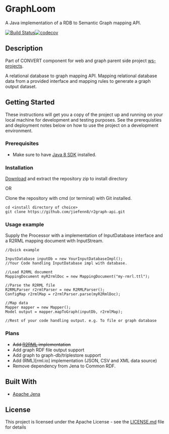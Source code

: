 # GraphLoom

A Java implementation of a RDB to Semantic Graph mapping API. 

[![Build Status](https://travis-ci.org/jiefenn8/GraphLoom.svg?branch=master)](https://travis-ci.org/jiefenn8/GraphLoom)[![codecov](https://codecov.io/gh/jiefenn8/GraphLoom/branch/master/graph/badge.svg)](https://codecov.io/gh/jiefenn8/GraphLoom)

## Description

Part of CONVERT component for web and graph parent side project [ws-projects](https://github.com/jiefenn8/ws-projects).

A relational database to graph mapping API. Mapping relational database data from a provided interface and mapping rules to generate a graph output dataset. 

## Getting Started

These instructions will get you a copy of the project up and running on your local machine for development and testing purposes. See the prerequisties and deployment notes below on how to use the project on a development environment.

### Prerequisites

 * Make sure to have [Java 8 SDK](https://www.oracle.com/technetwork/java/javase/downloads/jdk8-downloads-2133151.html) installed.

### Installation

[Download](https://github.com/jiefenn8/r2graph-api/archive/master.zip) and extract the repository zip to install directory

OR

Clone the repository with cmd (or terminal) with Git installed.
```
cd <install directory of choice>
git clone https://github.com/jiefenn8/r2graph-api.git
```

### Usage example

Supply the Processor with a implementation of InputDatabase interface and a R2RML mapping document with InputStream.
```
//Quick example

InputDatabase inputDb = new YourInputDatabaseImpl();
//Your Code handling InputDatabase impl with database.

//Load R2RML document 
MappingDocument myR2rmlDoc = new MappingDocument("my-rmrl.ttl");

//Parse the R2RML file
R2RMLParser r2rmlParser = new R2RMLParser();
ConfigMap r2rmlMap = r2rmlParser.parse(myR2RmlDoc);

//Map data
Mapper mapper = new Mapper();
Model output = mapper.mapToGraph(inputDb, r2rmlMap);

//Rest of your code handling output. e.g. To file or graph database
```

### Plans

* ~~Add [R2RML](https://www.w3.org/TR/r2rml/) implementation~~
* Add graph RDF file output support
* Add graph to graph-db/triplestore support
* Add (RML)[rml.io] implementation (JSON, CSV and XML data source)
* Remove dependency from Jena to Common RDF.

## Built With

* [Apache Jena](https://jena.apache.org/ "Apache Jena - Java") 

## License

This project is licensed under the Apache License - see the [LICENSE.md](LICENSE.md) file for details
